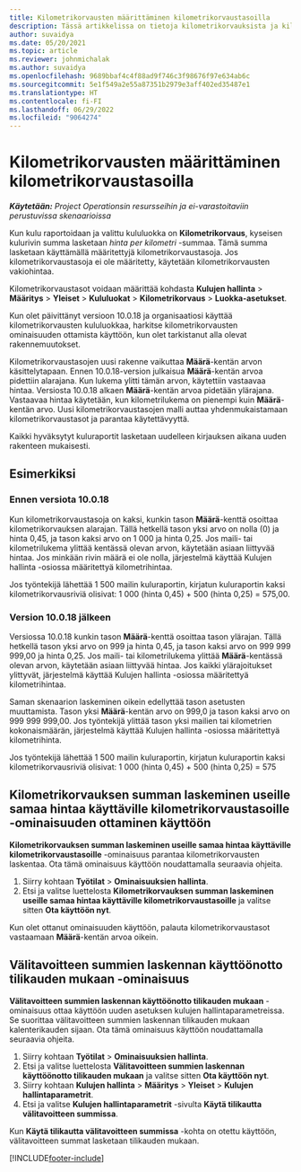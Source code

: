 ```yaml
---
title: Kilometrikorvausten määrittäminen kilometrikorvaustasoilla
description: Tässä artikkelissa on tietoja kilometrikorvauksista ja kilometrikorvaustasoista.
author: suvaidya
ms.date: 05/20/2021
ms.topic: article
ms.reviewer: johnmichalak
ms.author: suvaidya
ms.openlocfilehash: 9689bbaf4c4f88ad9f746c3f98676f97e634ab6c
ms.sourcegitcommit: 5e1f549a2e55a87351b2979e3aff402ed35487e1
ms.translationtype: HT
ms.contentlocale: fi-FI
ms.lasthandoff: 06/29/2022
ms.locfileid: "9064274"
---
```

# <a name="set-up-mileage-using-mileage-rate-tiers"></a>Kilometrikorvausten määrittäminen kilometrikorvaustasoilla

_**Käytetään:** Project Operationsin resursseihin ja ei-varastoitaviin perustuvissa skenaarioissa_

Kun kulu raportoidaan ja valittu kululuokka on **Kilometrikorvaus**, kyseisen kulurivin summa lasketaan *hinta per kilometri* -summaa. Tämä summa lasketaan käyttämällä määritettyjä kilometrikorvaustasoja. Jos kilometrikorvaustasoja ei ole määritetty, käytetään kilometrikorvausten vakiohintaa. 

Kilometrikorvaustasot voidaan määrittää kohdasta **Kulujen hallinta** > **Määritys** > **Yleiset** > **Kululuokat** > **Kilometrikorvaus** > **Luokka-asetukset**.

Kun olet päivittänyt versioon 10.0.18 ja organisaatiosi käyttää kilometrikorvausten kululuokkaa, harkitse kilometrikorvausten ominaisuuden ottamista käyttöön, kun olet tarkistanut alla olevat rakennemuutokset. 

Kilometrikorvaustasojen uusi rakenne vaikuttaa **Määrä**-kentän arvon käsittelytapaan. Ennen 10.0.18-version julkaisua **Määrä**-kentän arvoa pidettiin alarajana. Kun lukema ylitti tämän arvon, käytettiin vastaavaa hintaa.  Versiosta 10.0.18 alkaen **Määrä**-kentän arvoa pidetään ylärajana. Vastaavaa hintaa käytetään, kun kilometrilukema on pienempi kuin **Määrä**-kentän arvo.  Uusi kilometrikorvaustasojen malli auttaa yhdenmukaistamaan kilometrikorvaustasot ja parantaa käytettävyyttä.   

Kaikki hyväksytyt kuluraportit lasketaan uudelleen kirjauksen aikana uuden rakenteen mukaisesti.

## <a name="example"></a>Esimerkiksi
 
### <a name="before-version-10018"></a>Ennen versiota 10.0.18
Kun kilometrikorvaustasoja on kaksi, kunkin tason **Määrä**-kenttä osoittaa kilometrikorvauksen alarajan. Tällä hetkellä tason yksi arvo on nolla (0) ja hinta 0,45, ja tason kaksi arvo on 1 000 ja hinta 0,25. Jos maili- tai kilometrilukema ylittää kentässä olevan arvon, käytetään asiaan liittyvää hintaa. Jos minkään rivin määrä ei ole nolla, järjestelmä käyttää Kulujen hallinta -osiossa määritettyä kilometrihintaa. 
 
Jos työntekijä lähettää 1 500 mailin kuluraportin, kirjatun kuluraportin kaksi kilometrikorvausriviä olisivat: 1 000 (hinta 0,45) + 500 (hinta 0,25) = 575,00.

### <a name="after-version-10018"></a>Version 10.0.18 jälkeen
Versiossa 10.0.18 kunkin tason **Määrä**-kenttä osoittaa tason ylärajan. Tällä hetkellä tason yksi arvo on 999 ja hinta 0,45, ja tason kaksi arvo on 999 999 999,00 ja hinta 0,25. Jos maili- tai kilometrilukema ylittää **Määrä**-kentässä olevan arvon, käytetään asiaan liittyvää hintaa. Jos kaikki ylärajoitukset ylittyvät, järjestelmä käyttää Kulujen hallinta -osiossa määritettyä kilometrihintaa. 
 
Saman skenaarion laskeminen oikein edellyttää tason asetusten muuttamista. Tason yksi **Määrä**-kentän arvo on 999,0 ja tason kaksi arvo on 999 999 999,00. Jos työntekijä ylittää tason yksi mailien tai kilometrien kokonaismäärän, järjestelmä käyttää Kulujen hallinta -osiossa määritettyä kilometrihinta. 
  
Jos työntekijä lähettää 1 500 mailin kuluraportin, kirjatun kuluraportin kaksi kilometrikorvausriviä olisivat: 1 000 (hinta 0,45) + 500 (hinta 0,25) = 575

## <a name="enable-the-mileage-amount-calculation-for-multiple-mileage-tiers-with-same-rate-feature"></a>Kilometrikorvauksen summan laskeminen useille samaa hintaa käyttäville kilometrikorvaustasoille -ominaisuuden ottaminen käyttöön

**Kilometrikorvauksen summan laskeminen useille samaa hintaa käyttäville kilometrikorvaustasoille** -ominaisuus parantaa kilometrikorvausten laskentaa. Ota tämä ominaisuus käyttöön noudattamalla seuraavia ohjeita.

1. Siirry kohtaan **Työtilat** > **Ominaisuuksien hallinta**. 
2. Etsi ja valitse luettelosta **Kilometrikorvauksen summan laskeminen useille samaa hintaa käyttäville kilometrikorvaustasoille** ja valitse sitten **Ota käyttöön nyt**.

Kun olet ottanut ominaisuuden käyttöön, palauta kilometrikorvaustasot vastaamaan **Määrä**-kentän arvoa oikein. 

## <a name="enable-the-mileage-totals-calculation-by-fiscal-year-feature"></a>Välitavoitteen summien laskennan käyttöönotto tilikauden mukaan -ominaisuus

**Välitavoitteen summien laskennan käyttöönotto tilikauden mukaan** -ominaisuus ottaa käyttöön uuden asetuksen kulujen hallintaparametreissa. Se suorittaa välitavoitteen summien laskennan tilikauden mukaan kalenterikauden sijaan. Ota tämä ominaisuus käyttöön noudattamalla seuraavia ohjeita.

1. Siirry kohtaan **Työtilat** > **Ominaisuuksien hallinta**.
1. Etsi ja valitse luettelosta **Välitavoitteen summien laskennan käyttöönotto tilikauden mukaan** ja valitse sitten **Ota käyttöön nyt**.
1. Siirry kohtaan **Kulujen hallinta** > **Määritys** > **Yleiset** > **Kulujen hallintaparametrit**.
1. Etsi ja valitse **Kulujen hallintaparametrit** -sivulta **Käytä tilikautta välitavoitteen summissa**.

Kun **Käytä tilikautta välitavoitteen summissa** -kohta on otettu käyttöön, välitavoitteen summat lasketaan tilikauden mukaan.

[!INCLUDE[footer-include](../includes/footer-banner.md)]
